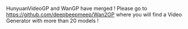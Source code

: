 HunyuanVideoGP and WanGP have merged !
Please go to https://github.com/deepbeepmeep/Wan2GP where you will find a Video Generator with more than 20 models !
